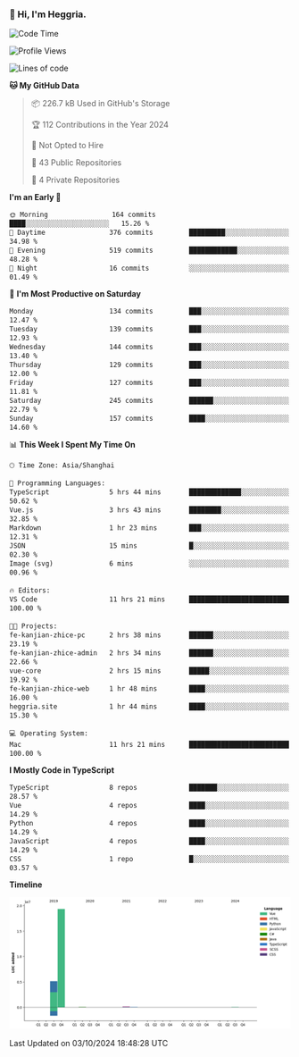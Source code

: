 ### 👋 Hi, I'm Heggria.

<!--START_SECTION:waka-->
![Code Time](http://img.shields.io/badge/Code%20Time-696%20hrs%2031%20mins-blue)

![Profile Views](http://img.shields.io/badge/Profile%20Views-0-blue)

![Lines of code](https://img.shields.io/badge/From%20Hello%20World%20I%27ve%20Written-24.8%20million%20lines%20of%20code-blue)

**🐱 My GitHub Data** 

> 📦 226.7 kB Used in GitHub's Storage 
 > 
> 🏆 112 Contributions in the Year 2024
 > 
> 🚫 Not Opted to Hire
 > 
> 📜 43 Public Repositories 
 > 
> 🔑 4 Private Repositories 
 > 
**I'm an Early 🐤** 

```text
🌞 Morning                164 commits         ████░░░░░░░░░░░░░░░░░░░░░   15.26 % 
🌆 Daytime                376 commits         █████████░░░░░░░░░░░░░░░░   34.98 % 
🌃 Evening                519 commits         ████████████░░░░░░░░░░░░░   48.28 % 
🌙 Night                  16 commits          ░░░░░░░░░░░░░░░░░░░░░░░░░   01.49 % 
```
📅 **I'm Most Productive on Saturday** 

```text
Monday                   134 commits         ███░░░░░░░░░░░░░░░░░░░░░░   12.47 % 
Tuesday                  139 commits         ███░░░░░░░░░░░░░░░░░░░░░░   12.93 % 
Wednesday                144 commits         ███░░░░░░░░░░░░░░░░░░░░░░   13.40 % 
Thursday                 129 commits         ███░░░░░░░░░░░░░░░░░░░░░░   12.00 % 
Friday                   127 commits         ███░░░░░░░░░░░░░░░░░░░░░░   11.81 % 
Saturday                 245 commits         ██████░░░░░░░░░░░░░░░░░░░   22.79 % 
Sunday                   157 commits         ████░░░░░░░░░░░░░░░░░░░░░   14.60 % 
```


📊 **This Week I Spent My Time On** 

```text
🕑︎ Time Zone: Asia/Shanghai

💬 Programming Languages: 
TypeScript               5 hrs 44 mins       █████████████░░░░░░░░░░░░   50.62 % 
Vue.js                   3 hrs 43 mins       ████████░░░░░░░░░░░░░░░░░   32.85 % 
Markdown                 1 hr 23 mins        ███░░░░░░░░░░░░░░░░░░░░░░   12.31 % 
JSON                     15 mins             █░░░░░░░░░░░░░░░░░░░░░░░░   02.30 % 
Image (svg)              6 mins              ░░░░░░░░░░░░░░░░░░░░░░░░░   00.96 % 

🔥 Editors: 
VS Code                  11 hrs 21 mins      █████████████████████████   100.00 % 

🐱‍💻 Projects: 
fe-kanjian-zhice-pc      2 hrs 38 mins       ██████░░░░░░░░░░░░░░░░░░░   23.19 % 
fe-kanjian-zhice-admin   2 hrs 34 mins       ██████░░░░░░░░░░░░░░░░░░░   22.66 % 
vue-core                 2 hrs 15 mins       █████░░░░░░░░░░░░░░░░░░░░   19.92 % 
fe-kanjian-zhice-web     1 hr 48 mins        ████░░░░░░░░░░░░░░░░░░░░░   16.00 % 
heggria.site             1 hr 44 mins        ████░░░░░░░░░░░░░░░░░░░░░   15.30 % 

💻 Operating System: 
Mac                      11 hrs 21 mins      █████████████████████████   100.00 % 
```

**I Mostly Code in TypeScript** 

```text
TypeScript               8 repos             ███████░░░░░░░░░░░░░░░░░░   28.57 % 
Vue                      4 repos             ████░░░░░░░░░░░░░░░░░░░░░   14.29 % 
Python                   4 repos             ████░░░░░░░░░░░░░░░░░░░░░   14.29 % 
JavaScript               4 repos             ████░░░░░░░░░░░░░░░░░░░░░   14.29 % 
CSS                      1 repo              █░░░░░░░░░░░░░░░░░░░░░░░░   03.57 % 
```



**Timeline**

![Lines of Code chart](https://raw.githubusercontent.com/heggria/heggria/main/assets/bar_graph.png)


 Last Updated on 03/10/2024 18:48:28 UTC
<!--END_SECTION:waka-->
